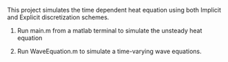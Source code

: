 This project simulates the time dependent heat equation using both Implicit and Explicit discretization schemes.

1. Run main.m from a matlab terminal to simulate the unsteady heat equation

2. Run WaveEquation.m to simulate a time-varying wave equations.
